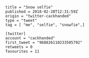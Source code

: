 ```
title = "Snow selfie"
published = 2018-02-28T12:31:59Z
origin = "twitter-cackhanded"
type = "tweet"
tag = [ "me", "selfie", "snowfie",]

[twitter]
account = "cackhanded"
first_tweet = "968826110233505792"
retweets = 0
favourites = 11
```

<p class='image'><img src='https://mnf.m17s.net/2018/02/28/DXH2NMTX0AAElOk.jpg' alt=''></p>

